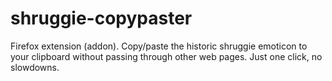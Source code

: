 # shruggie-copypaster
Firefox extension (addon). Copy/paste the historic shruggie emoticon to your clipboard without passing through other web pages. Just one click, no slowdowns.
